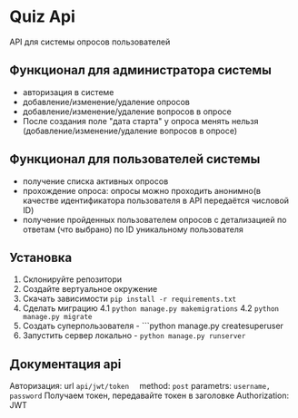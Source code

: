 # Quiz Api
API для системы опросов пользователей

## Функционал для администратора системы
- авторизация в системе
- добавление/изменение/удаление опросов
- добавление/изменение/удаление вопросов в опросе
- После создания поле "дата старта" у опроса менять нельзя (добавление/изменение/удаление вопросов в опросе)


## Функционал для пользователей системы
- получение списка активных опросов
- прохождение опроса: опросы можно проходить анонимно(в качестве идентификатора пользователя в API передаётся числовой ID)
- получение пройденных пользователем опросов с детализацией по ответам (что выбрано) по ID уникальному пользователя

## Установка 
  1. Cклонируйте репозитори
  2. Создайте вертуальное окружение
  3. Скачать зависимости ```pip install -r requirements.txt```
  4. Сделать миграцию
    4.1 ```python manage.py makemigrations```
    4.2 ```python manage.py migrate```
  5. Cоздать суперпользователя
    - ```python manage.py createsuperuser
  6. Запустить сервер локально
    - ```python manage.py runserver```

## Документация api
Авторизация:
  url ```api/jwt/token  ```
  method: ```post```
  parametrs: ```username, password```
  Получаем токен, передавайте токен в заголовке Authorization: JWT <toke>
